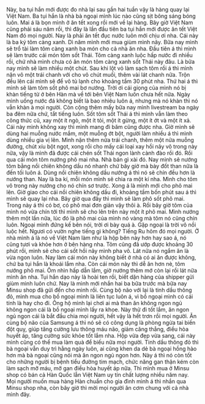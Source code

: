 Này, ba tụi hắn mới được đo nhà lại sau gần hai tuần vậy là hàng quay lại Việt Nam. Ba tụi hắn là nhà bà ngoại mình lúc nào cũng sịt bông sáng bóng luôn. Mai á là bọn mình ở ăn tết xong rồi mới về lại hàng. Bây giờ Việt Nam cũng phải sáu năm rồi, thì đây là lần đầu tiên ba tụi hắn mới được ăn tết Việt Nam đó mọi người. Nay là phải ăn tết đục nước luôn mới chịu ơi nha. Cái này là ba ký tôm càng xanh. Dì năm mình mới mua giùm mình nãy. Bữa nay mình sẽ trổ tài làm tôm càng xanh ba món cho cả nhà ăn nha. Đầu tiên á thì mình sẽ làm trước cái món tôm sốt Thái. Tôm càng xanh luộc hấp nước đi nhiều rồi, chứ nhà mình chưa có ăn món tôm càng xanh sốt Thái này đâu. Là bữa nay mình sẽ làm nhiều một chút. Sau khi lột vỏ làm sạch tôm rồi á thì mình nặn vô một trái chanh với cho vô chút muối, thêm vài lát chanh nữa. Trộn đều lên cái mình sẽ để vô tủ lạnh cho khoảng tầm 30 phút nha. Thứ hai á thì mình sẽ làm tôm sốt phô mai bơ nướng. Trời ơi cái giọng của mình nó bị khàn tiếng từ ở bên Hàn mà về tới bên Việt Nam luôn chưa hết nữa. Ngày mình uống nước đá không biết là bao nhiêu luôn á, nhưng mà nó khàn thì nó vẫn khàn à mọi người. Còn cộng thêm mấy bữa nay mình livestream ba ngày ba đêm nữa chứ, tắt tiếng luôn. Sốt tôm sốt Thái á thì mình vẫn làm theo công thức cũ, xay một ít ngò, một ít tỏi, một ít gừng, một ít ớt và một ít xả. Cái này mình không xay thì mình mang đi băm cũng được nha. Giờ mình sẽ dùng hai muỗng nước mắm, một muỗng ớt bột, người làm nhiều á thì mình dùng nhiều gia vị lên. Mình nặn thêm nửa trái chanh, thêm một nửa muỗng đường, chút xíu bột ngọt, xong rồi cho mấy cái loại xay hồi nãy vô trong này nữa, vậy là mình đã được cái chén sốt Thái ngon lành cành đào rồi đó. Rồi qua cái món tôm nướng phô mai nha. Nhà bán gì xài đó. Nay mình sẽ nướng tôm bằng nồi chiên không dầu nó nhanh chứ bây giờ mà bày đốt than nữa là đến tối luôn á. Dùng nồi chiên không dầu nướng á thì nó sẽ chín đều hơn là nướng than. Nay là ba kí, mỗi món mình sẽ chia ra một kí nha. Mình cho tôm vô trong này nướng cho nó chín sơ trước. Xong á là mình mới cho phô mai lên. Giờ giao cho cái nồi chiên không dầu đi, khoảng tầm bốn phút sau á thì mình sẽ quay lại nha. Bây giờ qua đây thì mình sẽ làm phô sốt phô mai. Trong này á thì có bơ, có phô mai đơn giản vậy thôi à. Rồi bây giờ tôm của mình nó vừa chín tới thì mình sẽ cho lên trên này một ít phô mai. Mình nướng thêm một lần nữa, lúc đó là phô mai của mình nó vàng mà tôm nó cũng chín luôn. Ngoại mình đứng kế bên nói, trời ơi bày quá à. Gặp ngoại là trời vô nồi luộc hết. Ngươi có vườn nghe tiếng gì không? Tiếng Ru hôm đó mọi người. Ở nhà mình á là nó về Việt Nam làm như là hộp bên này hơn hay sao á, nó cũng tươi và khỏe hơn ở bên hàng nha. Tôm cũng đã ướp được khoảng 30 phút rồi, mình sẽ cho cái sốt hồi nãy mình pha vô. Lát nữa nó ngắm ăn là vừa ngon luôn. Nay làm cái món này không biết ở nhà có ai ăn được không, chứ ba tụi hắn là khoái lắm nha. Còn cái món này thì dễ ăn hơn nè, tôm nướng phô mai. Ôm nhìn hấp dẫn lắm, giờ nướng thêm mớ còn lại rồi lát nữa mình ăn nha. Tụi hắn dạo này là hoài ten rồi, biết dặn hàng của shipper gửi giùm mình luôn chứ. Nay là mình mới nhắn hai ba bữa trước mà bữa nay Minsu shop đã gửi đến cho mình rồi. Cùng bộ não với lại là tinh dầu thông đỏ, mình mua cho bồ ngoại mình là liên tục luôn á, vì bồ ngoại mình có cái tính là hay cho đi. Ông hộ mình lại chơi ai mà than ăn không ngon ngủ không ngon cái là bồ ngoại mình lấy ra khoe. Này thử đi tốt lắm, ăn ngon ngủ ngon cái là bắt đầu chia mọi người, hết vậy là hết trơn rồi mọi người. Ăn cùng bộ não của Samsung á thì nó sẽ có công dụng là phòng ngừa tai biến đột quỵ, giúp tăng cường lưu thông máu não, giảm căng thẳng, điều hòa huyết áp, tăng cường sức khỏe tốt lắm nha. Hộp vừa đẹp vừa sang, cái này mình cũng có thể mua làm quà để biếu nữa mọi người. Tinh dầu thông đỏ thì bà ngoại vẫn duy trì hằng ngày luôn, ai cũng khen da dẻ bà ngoại hồng hào hơn mà bà ngoại cũng nói mà ăn ngon ngủ ngon hơn. Này á thì nó còn tốt cho những người bị bệnh tiểu đường tim mạch, chức năng gan thận kém còn làm sạch mỡ máu, mỡ gan điều hòa huyết áp nữa. Thì mình mua ở Minsu shop có bán cả Hàn Quốc lẫn Việt Nam uy tín chất lượng nhiều năm nay. Mọi người muốn mua hàng Hàn chuẩn cho gia đình mình á thì nhắn qua Minsu shop nha, còn bây giờ thì mời mọi người ăn cơm chung với cả nhà mình đây.